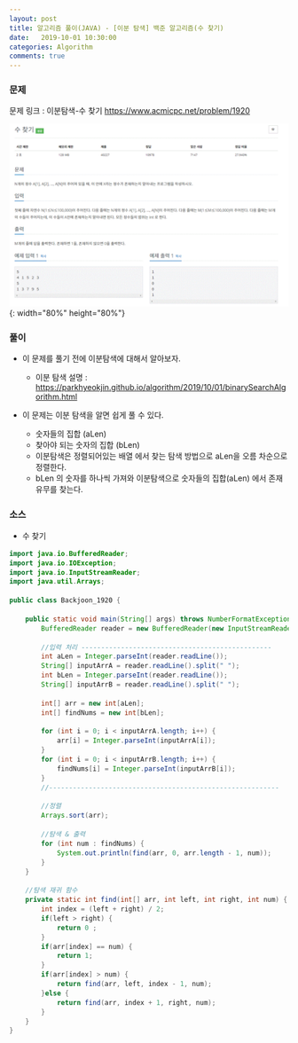 ```yaml
---
layout: post
title: 알고리즘 풀이(JAVA) - [이분 탐색] 백준 알고리즘(수 찾기)
date:   2019-10-01 10:30:00
categories: Algorithm
comments: true 
---
```


### 문제

문제 링크 : 이분탐색-수 찾기 <https://www.acmicpc.net/problem/1920>

![이분탐색 수 찾기 문제](/img/algorithm/beakjoon_1920.GIF){: width="80%" height="80%"}

### 풀이

- 이 문제를 풀기 전에 이분탐색에 대해서 알아보자.

    - 이분 탐색 설명 : <https://parkhyeokjin.github.io/algorithm/2019/10/01/binarySearchAlgorithm.html>

- 이 문제는 이분 탐색을 알면 쉽게 풀 수 있다.

    - 숫자들의 집합 (aLen)
    - 찾아야 되는 숫자의 집합 (bLen)
    - 이분탐색은 정렬되어있는 배열 에서 찾는 탐색 방법으로 aLen을 오름 차순으로 정렬한다.
    - bLen 의 숫자를 하나씩 가져와 이분탐색으로 숫자들의 집합(aLen) 에서 존재 유무를 찾는다.

### 소스

- 수 찾기

```java
import java.io.BufferedReader;
import java.io.IOException;
import java.io.InputStreamReader;
import java.util.Arrays;

public class Backjoon_1920 {
	
	public static void main(String[] args) throws NumberFormatException, IOException {
		BufferedReader reader = new BufferedReader(new InputStreamReader(System.in));
		
        //입력 처리 ------------------------------------------------
		int aLen = Integer.parseInt(reader.readLine());
		String[] inputArrA = reader.readLine().split(" ");
		int bLen = Integer.parseInt(reader.readLine());
		String[] inputArrB = reader.readLine().split(" ");
		
		int[] arr = new int[aLen];
		int[] findNums = new int[bLen];
		
		for (int i = 0; i < inputArrA.length; i++) {
			arr[i] = Integer.parseInt(inputArrA[i]);
		}
		for (int i = 0; i < inputArrB.length; i++) {
			findNums[i] = Integer.parseInt(inputArrB[i]);
		}
        //----------------------------------------------------------		

        //정렬
		Arrays.sort(arr);
        
        //탐색 & 출력
		for (int num : findNums) {
			System.out.println(find(arr, 0, arr.length - 1, num));
		}
	}
	
    //탐색 재귀 함수
	private static int find(int[] arr, int left, int right, int num) {
		int index = (left + right) / 2;
		if(left > right) {
			return 0 ;
		}
		if(arr[index] == num) {
			return 1;
		}
		if(arr[index] > num) {
			return find(arr, left, index - 1, num);
		}else {
			return find(arr, index + 1, right, num);
		}
	}
}
```